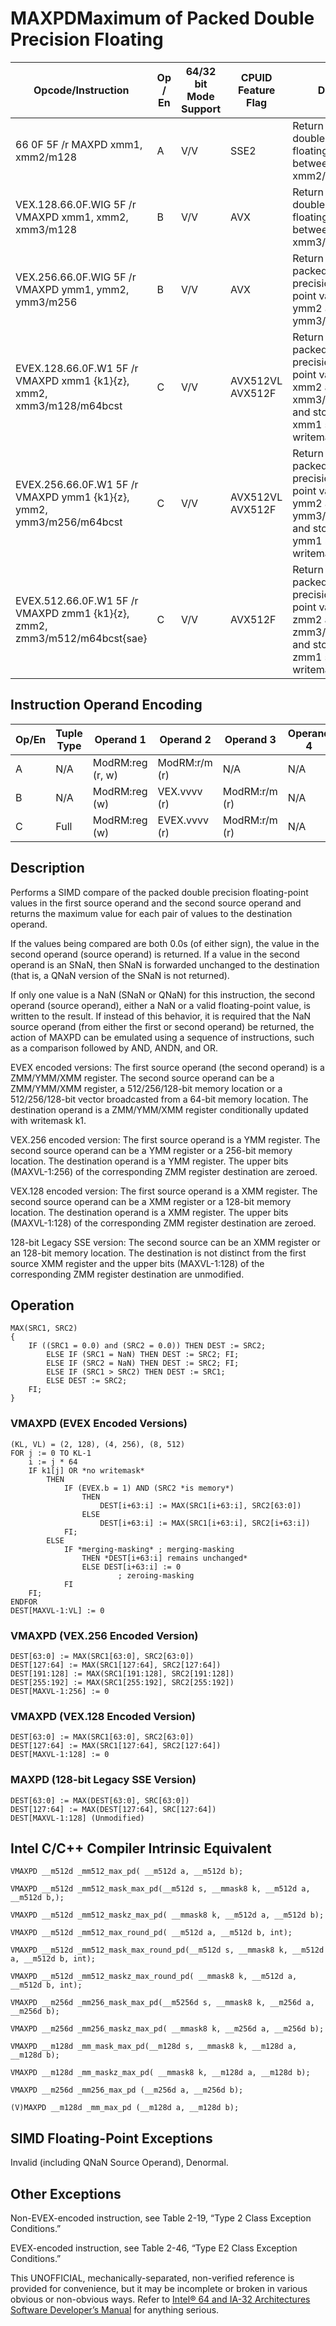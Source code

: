 # MAXPD**Maximum of Packed Double Precision Floating**

| Opcode/Instruction                                                        | Op / En | 64/32 bit Mode Support | CPUID Feature Flag | Description                                                                                                                                           |
| ------------------------------------------------------------------------- | ------- | ---------------------- | ------------------ | ----------------------------------------------------------------------------------------------------------------------------------------------------- |
| 66 0F 5F /r MAXPD xmm1, xmm2/m128                                         | A       | V/V                    | SSE2               | Return the maximum double precision floating-point values between xmm1 and xmm2/m128.                                                                 |
| VEX.128.66.0F.WIG 5F /r VMAXPD xmm1, xmm2, xmm3/m128                      | B       | V/V                    | AVX                | Return the maximum double precision floating-point values between xmm2 and xmm3/m128.                                                                 |
| VEX.256.66.0F.WIG 5F /r VMAXPD ymm1, ymm2, ymm3/m256                      | B       | V/V                    | AVX                | Return the maximum packed double precision floating-point values between ymm2 and ymm3/m256.                                                          |
| EVEX.128.66.0F.W1 5F /r VMAXPD xmm1 {k1}{z}, xmm2, xmm3/m128/m64bcst      | C       | V/V                    | AVX512VL AVX512F   | Return the maximum packed double precision floating-point values between xmm2 and xmm3/m128/m64bcst and store result in xmm1 subject to writemask k1. |
| EVEX.256.66.0F.W1 5F /r VMAXPD ymm1 {k1}{z}, ymm2, ymm3/m256/m64bcst      | C       | V/V                    | AVX512VL AVX512F   | Return the maximum packed double precision floating-point values between ymm2 and ymm3/m256/m64bcst and store result in ymm1 subject to writemask k1. |
| EVEX.512.66.0F.W1 5F /r VMAXPD zmm1 {k1}{z}, zmm2, zmm3/m512/m64bcst{sae} | C       | V/V                    | AVX512F            | Return the maximum packed double precision floating-point values between zmm2 and zmm3/m512/m64bcst and store result in zmm1 subject to writemask k1. |

## Instruction Operand Encoding

| Op/En | Tuple Type | Operand 1        | Operand 2     | Operand 3     | Operand 4 |
| ----- | ---------- | ---------------- | ------------- | ------------- | --------- |
| A     | N/A        | ModRM:reg (r, w) | ModRM:r/m (r) | N/A           | N/A       |
| B     | N/A        | ModRM:reg (w)    | VEX.vvvv (r)  | ModRM:r/m (r) | N/A       |
| C     | Full       | ModRM:reg (w)    | EVEX.vvvv (r) | ModRM:r/m (r) | N/A       |

## Description

Performs a SIMD compare of the packed double precision floating-point values in the first source operand and the second source operand and returns the maximum value for each pair of values to the destination operand.

If the values being compared are both 0.0s (of either sign), the value in the second operand (source operand) is returned. If a value in the second operand is an SNaN, then SNaN is forwarded unchanged to the destination (that is, a QNaN version of the SNaN is not returned).

If only one value is a NaN (SNaN or QNaN) for this instruction, the second operand (source operand), either a NaN or a valid floating-point value, is written to the result. If instead of this behavior, it is required that the NaN source operand (from either the first or second operand) be returned, the action of MAXPD can be emulated using a sequence of instructions, such as a comparison followed by AND, ANDN, and OR.

EVEX encoded versions: The first source operand (the second operand) is a ZMM/YMM/XMM register. The second source operand can be a ZMM/YMM/XMM register, a 512/256/128-bit memory location or a 512/256/128-bit vector broadcasted from a 64-bit memory location. The destination operand is a ZMM/YMM/XMM register conditionally updated with writemask k1.

VEX.256 encoded version: The first source operand is a YMM register. The second source operand can be a YMM register or a 256-bit memory location. The destination operand is a YMM register. The upper bits (MAXVL-1:256) of the corresponding ZMM register destination are zeroed.

VEX.128 encoded version: The first source operand is a XMM register. The second source operand can be a XMM register or a 128-bit memory location. The destination operand is a XMM register. The upper bits (MAXVL-1:128) of the corresponding ZMM register destination are zeroed.

128-bit Legacy SSE version: The second source can be an XMM register or an 128-bit memory location. The destination is not distinct from the first source XMM register and the upper bits (MAXVL-1:128) of the corresponding ZMM register destination are unmodified.

## Operation

```
MAX(SRC1, SRC2)
{
    IF ((SRC1 = 0.0) and (SRC2 = 0.0)) THEN DEST := SRC2;
        ELSE IF (SRC1 = NaN) THEN DEST := SRC2; FI;
        ELSE IF (SRC2 = NaN) THEN DEST := SRC2; FI;
        ELSE IF (SRC1 > SRC2) THEN DEST := SRC1;
        ELSE DEST := SRC2;
    FI;
}

```

### VMAXPD (EVEX Encoded Versions)

```
(KL, VL) = (2, 128), (4, 256), (8, 512)
FOR j := 0 TO KL-1
    i := j * 64
    IF k1[j] OR *no writemask*
        THEN
            IF (EVEX.b = 1) AND (SRC2 *is memory*)
                THEN
                    DEST[i+63:i] := MAX(SRC1[i+63:i], SRC2[63:0])
                ELSE
                    DEST[i+63:i] := MAX(SRC1[i+63:i], SRC2[i+63:i])
            FI;
        ELSE
            IF *merging-masking* ; merging-masking
                THEN *DEST[i+63:i] remains unchanged*
                ELSE DEST[i+63:i] := 0
                        ; zeroing-masking
            FI
    FI;
ENDFOR
DEST[MAXVL-1:VL] := 0

```

### VMAXPD (VEX.256 Encoded Version)

```
DEST[63:0] := MAX(SRC1[63:0], SRC2[63:0])
DEST[127:64] := MAX(SRC1[127:64], SRC2[127:64])
DEST[191:128] := MAX(SRC1[191:128], SRC2[191:128])
DEST[255:192] := MAX(SRC1[255:192], SRC2[255:192])
DEST[MAXVL-1:256] := 0

```

### VMAXPD (VEX.128 Encoded Version)

```
DEST[63:0] := MAX(SRC1[63:0], SRC2[63:0])
DEST[127:64] := MAX(SRC1[127:64], SRC2[127:64])
DEST[MAXVL-1:128] := 0

```

### MAXPD (128-bit Legacy SSE Version)

```
DEST[63:0] := MAX(DEST[63:0], SRC[63:0])
DEST[127:64] := MAX(DEST[127:64], SRC[127:64])
DEST[MAXVL-1:128] (Unmodified)

```

## Intel C/C++ Compiler Intrinsic Equivalent

```
VMAXPD __m512d _mm512_max_pd( __m512d a, __m512d b);

```

```
VMAXPD __m512d _mm512_mask_max_pd(__m512d s, __mmask8 k, __m512d a, __m512d b,);

```

```
VMAXPD __m512d _mm512_maskz_max_pd( __mmask8 k, __m512d a, __m512d b);

```

```
VMAXPD __m512d _mm512_max_round_pd( __m512d a, __m512d b, int);

```

```
VMAXPD __m512d _mm512_mask_max_round_pd(__m512d s, __mmask8 k, __m512d a, __m512d b, int);

```

```
VMAXPD __m512d _mm512_maskz_max_round_pd( __mmask8 k, __m512d a, __m512d b, int);

```

```
VMAXPD __m256d _mm256_mask_max_pd(__m5256d s, __mmask8 k, __m256d a, __m256d b);

```

```
VMAXPD __m256d _mm256_maskz_max_pd( __mmask8 k, __m256d a, __m256d b);

```

```
VMAXPD __m128d _mm_mask_max_pd(__m128d s, __mmask8 k, __m128d a, __m128d b);

```

```
VMAXPD __m128d _mm_maskz_max_pd( __mmask8 k, __m128d a, __m128d b);

```

```
VMAXPD __m256d _mm256_max_pd (__m256d a, __m256d b);

```

```
(V)MAXPD __m128d _mm_max_pd (__m128d a, __m128d b);

```

## SIMD Floating-Point Exceptions

Invalid (including QNaN Source Operand), Denormal.

## Other Exceptions

Non-EVEX-encoded instruction, see Table 2-19, “Type 2 Class Exception Conditions.”

EVEX-encoded instruction, see Table 2-46, “Type E2 Class Exception Conditions.”

This UNOFFICIAL, mechanically-separated, non-verified reference is provided for convenience, but it may be
incomplete or broken in various obvious or non-obvious
ways. Refer to [Intel® 64 and IA-32 Architectures Software Developer’s Manual](https://software.intel.com/en-us/download/intel-64-and-ia-32-architectures-sdm-combined-volumes-1-2a-2b-2c-2d-3a-3b-3c-3d-and-4) for anything serious.
